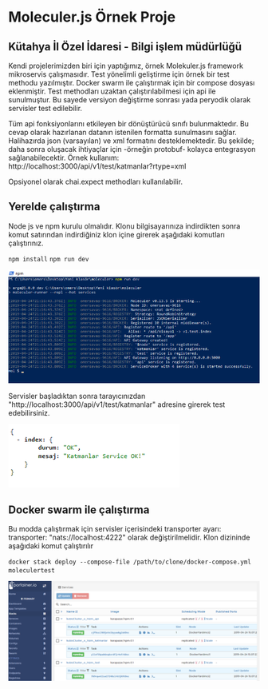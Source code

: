 # Moleculer.js Örnek Proje
## Kütahya İl Özel İdaresi - Bilgi işlem müdürlüğü

Kendi projelerimizden biri için yaptığımız, örnek Molekuler.js framework mikroservis çalışmasıdır. Test yönelimli geliştirme için örnek bir test methodu yazılmıştır. Docker swarm ile çalıştırmak için bir compose dosyası eklenmiştir. Test methodları uzaktan çalıştırılabilmesi için api ile sunulmuştur. Bu sayede versiyon değiştirme sonrası yada peryodik olarak servisler test edilebilir.

Tüm api fonksiyonlarını etkileyen bir dönüştürücü sınıfı bulunmaktedır. Bu cevap olarak hazırlanan datanın istenilen formatta sunulmasını sağlar. Halihazırda json (varsayılan)  ve xml formatını desteklemektedir. Bu şekilde; daha sonra oluşacak ihtiyaçlar için -örneğin protobuf- kolayca entegrasyon sağlanabilecektir. Örnek kullanım: http://localhost:3000/api/v1/test/katmanlar?rtype=xml

Opsiyonel olarak chai.expect methodları kullanılabilir.

## Yerelde çalıştırma

Node js ve npm kurulu olmalıdır. Klonu bilgisayarınıza indirdikten sonra komut satırından indirdiğiniz klon içine girerek aşağıdaki komutları çalıştırınız.

`npm install`
`npm run dev`

![Npm](./npm.png)

Servisler başladıktan sonra tarayıcınızdan "http://localhost:3000/api/v1/test/katmanlar" adresine girerek test edebilirsiniz.

![Test](./test.png)


## Docker swarm ile çalıştırma

Bu modda çalıştırmak için servisler içerisindeki transporter ayarı: transporter: "nats://localhost:4222" olarak değiştirilmelidir. Klon dizininde aşağıdaki komut çalıştırılır

`docker stack deploy --compose-file /path/to/clone/docker-compose.yml moleculertest`

![Docker](./docker.png)